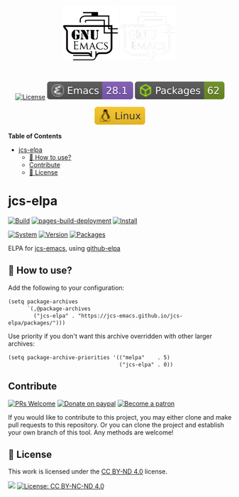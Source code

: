 <p align="center">
<img src="./docs/etc/sink_black.png#gh-light-mode-only" width="25%"/>
<img src="./docs/etc/sink_white.png#gh-dark-mode-only" width="25%"/>
</p>

<br/>

<p align="center">
<a href="https://creativecommons.org/licenses/by-nc-nd/4.0/"><img src="https://img.shields.io/badge/License-CC_BY--NC--ND_4.0-lightgrey.svg" alt="License"></a>
<a href="https://www.gnu.org/software/emacs/download.html"><img src="https://raw.githubusercontent.com/jcs-emacs/badges/master/elpa/emacs.svg" alt="Emacs"></a>
<a href="#"><img src="https://raw.githubusercontent.com/jcs-emacs/badges/master/elpa/packages.svg" alt="Packages"></a>
</p>

<p align="center">
<a href="#"><img src="https://raw.githubusercontent.com/jcs-emacs/badges/master/elpa/system.svg" alt="System"></a>
</p>

<!-- markdown-toc start - Don't edit this section. Run M-x markdown-toc-refresh-toc -->
**Table of Contents**

- [jcs-elpa](#jcs-elpa)
    - [🔨 How to use?](#🔨-how-to-use)
    - [Contribute](#contribute)
    - [📝 License](#📝-license)

<!-- markdown-toc end -->

# jcs-elpa

[![Build](https://github.com/jcs-emacs/jcs-elpa/actions/workflows/build.yml/badge.svg)](https://github.com/jcs-emacs/jcs-elpa/actions/workflows/build.yml)
[![pages-build-deployment](https://github.com/jcs-emacs/jcs-elpa/actions/workflows/pages/pages-build-deployment/badge.svg)](https://github.com/jcs-emacs/jcs-elpa/actions/workflows/pages/pages-build-deployment)
[![Install](https://github.com/jcs-emacs/jcs-elpa/actions/workflows/install.yml/badge.svg)](https://github.com/jcs-emacs/jcs-elpa/actions/workflows/install.yml)

[![System](https://github.com/jcs-emacs/jcs-elpa/actions/workflows/system.yml/badge.svg)](https://github.com/jcs-emacs/jcs-elpa/actions/workflows/system.yml)
[![Version](https://github.com/jcs-emacs/jcs-elpa/actions/workflows/version.yml/badge.svg)](https://github.com/jcs-emacs/jcs-elpa/actions/workflows/version.yml)
[![Packages](https://github.com/jcs-emacs/jcs-elpa/actions/workflows/packages.yml/badge.svg)](https://github.com/jcs-emacs/jcs-elpa/actions/workflows/packages.yml)

ELPA for [jcs-emacs](https://github.com/jcs-emacs/jcs-emacs), using [github-elpa](https://github.com/10sr/github-elpa)

## 🔨 How to use?

Add the following to your configuration:

```elisp
(setq package-archives
      `(,@package-archives
        ("jcs-elpa" . "https://jcs-emacs.github.io/jcs-elpa/packages/")))
```

Use priority if you don't want this archive overridden with other larger archives:

```elisp
(setq package-archive-priorities '(("melpa"    . 5)
                                   ("jcs-elpa" . 0))
```

## Contribute

[![PRs Welcome](https://img.shields.io/badge/PRs-welcome-brightgreen.svg)](http://makeapullrequest.com)
[![Donate on paypal](https://img.shields.io/badge/paypal-donate-1?logo=paypal&color=blue)](https://www.paypal.me/jcs090218)
[![Become a patron](https://img.shields.io/badge/patreon-become%20a%20patron-orange.svg?logo=patreon)](https://www.patreon.com/jcs090218)

If you would like to contribute to this project, you may either clone and make pull
requests to this repository. Or you can clone the project and establish your own
branch of this tool. Any methods are welcome!

## 📝 License

This work is licensed under the [CC BY-ND 4.0](https://creativecommons.org/licenses/by-nd/4.0/) license.

[![](https://i.creativecommons.org/l/by-nc-nd/4.0/88x31.png)](https://creativecommons.org/licenses/by-nd/4.0/)
[![License: CC BY-NC-ND 4.0](https://licensebuttons.net/l/by-nc-nd/4.0/80x15.png)](https://creativecommons.org/licenses/by-nc-nd/4.0/)
